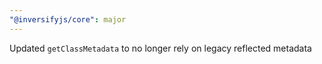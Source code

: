 ```yaml
---
"@inversifyjs/core": major
---
```


Updated `getClassMetadata` to no longer rely on legacy reflected metadata
